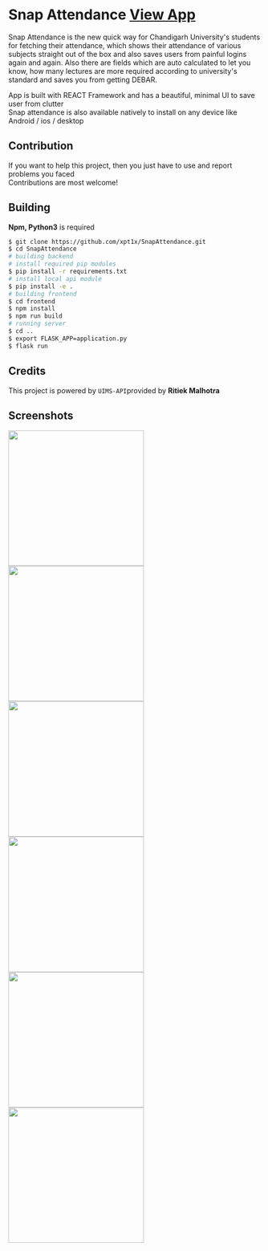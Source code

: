 # Snap Attendance [View App](https://snapatd.tech)

Snap Attendance is the new quick way for Chandigarh University's students for fetching their attendance, which shows their attendance of various subjects straight out of the box and also saves users from painful logins again and again. Also there are fields which are auto calculated to let you know, how many lectures are more required according to university's standard and saves you from getting DEBAR.

App is built with REACT Framework and has a beautiful, minimal UI to save user from clutter  
Snap attendance is also available natively to install on any device like Android / ios / desktop

## Contribution

If you want to help this project, then you just have to use and report problems you faced  
Contributions are most welcome!

## Building

**Npm, Python3** is required

```bash
$ git clone https://github.com/xpt1x/SnapAttendance.git
$ cd SnapAttendance
# building backend
# install required pip modules
$ pip install -r requirements.txt
# install local api module
$ pip install -e .
# building frontend
$ cd frontend
$ npm install
$ npm run build
# running server
$ cd ..
$ export FLASK_APP=application.py
$ flask run
```

## Credits

This project is powered by `UIMS-API`provided by **Ritiek Malhotra**  

## Screenshots
<img src="https://i.imgur.com/n6qyvAB.jpg" width="270"><img src="https://imgur.com/6BPqsBX.jpg" width="270"><img src="https://imgur.com/MLyCqgj.jpg" width="270"><img src="https://imgur.com/okb0l8t.jpg" width="270"><img src="https://imgur.com/dvD2UBm.jpg" width="270"><img src="https://imgur.com/5T2wX4s.jpg" width="270">
